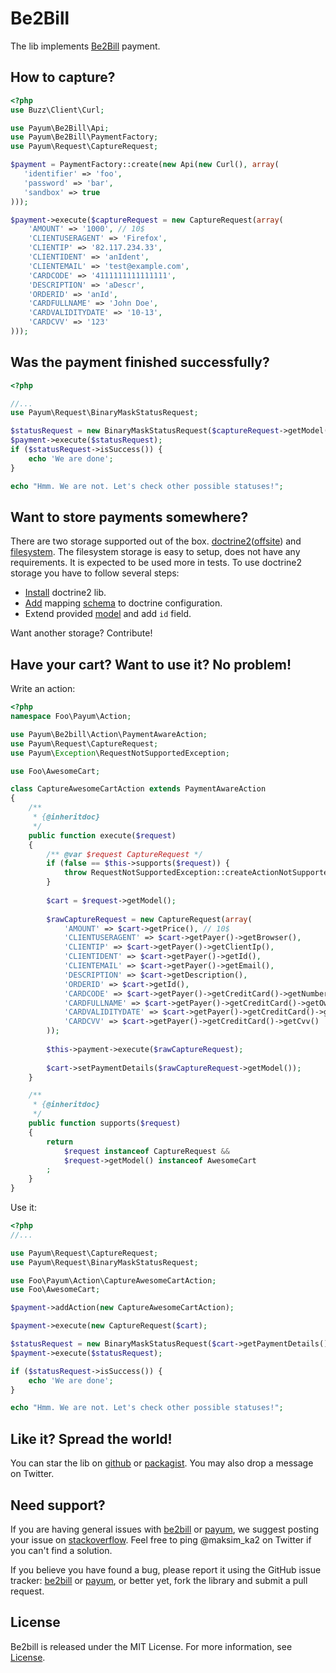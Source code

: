 Be2Bill
=======

The lib implements [Be2Bill](http://www.be2bill.com/) payment.

## How to capture?

```php
<?php
use Buzz\Client\Curl;

use Payum\Be2Bill\Api;
use Payum\Be2Bill\PaymentFactory;
use Payum\Request\CaptureRequest;

$payment = PaymentFactory::create(new Api(new Curl(), array(
   'identifier' => 'foo',
   'password' => 'bar',
   'sandbox' => true
)));

$payment->execute($captureRequest = new CaptureRequest(array(
    'AMOUNT' => '1000', // 10$
    'CLIENTUSERAGENT' => 'Firefox',
    'CLIENTIP' => '82.117.234.33',
    'CLIENTIDENT' => 'anIdent',
    'CLIENTEMAIL' => 'test@example.com',
    'CARDCODE' => '4111111111111111',
    'DESCRIPTION' => 'aDescr',
    'ORDERID' => 'anId',
    'CARDFULLNAME' => 'John Doe',
    'CARDVALIDITYDATE' => '10-13',
    'CARDCVV' => '123'
)));
```

## Was the payment finished successfully?

```php
<?php

//...
use Payum\Request\BinaryMaskStatusRequest;

$statusRequest = new BinaryMaskStatusRequest($captureRequest->getModel());
$payment->execute($statusRequest);
if ($statusRequest->isSuccess()) {
    echo 'We are done';
}

echo "Hmm. We are not. Let's check other possible statuses!";
```

## Want to store payments somewhere?

There are two storage supported out of the box. [doctrine2](https://github.com/Payum/Payum/blob/master/src/Payum/Bridge/Doctrine/Storage/DoctrineStorage.php)([offsite](http://www.doctrine-project.org/)) and [filesystem](https://github.com/Payum/Payum/blob/master/src/Payum/Storage/FilesystemStorage.php).
The filesystem storage is easy to setup, does not have any requirements. It is expected to be used more in tests. 
To use doctrine2 storage you have to follow several steps:

* [Install](http://docs.doctrine-project.org/projects/doctrine-orm/en/latest/reference/installation.html) doctrine2 lib. 
* [Add](http://docs.doctrine-project.org/projects/doctrine-orm/en/latest/reference/configuration.html#obtaining-an-entitymanager) mapping [schema](src/Payum/Be2Bill/Bridge/Doctrine/Resources/mapping/PaymentInstruction.orm.xml) to doctrine configuration. 
* Extend provided [model](src/Payum/Be2Bill/Bridge/Doctrine/Entity/PaymentInstruction.php) and add `id` field.

Want another storage? Contribute!

## Have your cart? Want to use it? No problem!

Write an action:

```php
<?php
namespace Foo\Payum\Action;

use Payum\Be2bill\Action\PaymentAwareAction;
use Payum\Request\CaptureRequest;
use Payum\Exception\RequestNotSupportedException;

use Foo\AwesomeCart;

class CaptureAwesomeCartAction extends PaymentAwareAction
{
    /**
     * {@inheritdoc}
     */
    public function execute($request)
    {
        /** @var $request CaptureRequest */
        if (false == $this->supports($request)) {
            throw RequestNotSupportedException::createActionNotSupported($this, $request);
        }
    
        $cart = $request->getModel();
    
        $rawCaptureRequest = new CaptureRequest(array(
            'AMOUNT' => $cart->getPrice(), // 10$
            'CLIENTUSERAGENT' => $cart->getPayer()->getBrowser(),
            'CLIENTIP' => $cart->getPayer()->getClientIp(),
            'CLIENTIDENT' => $cart->getPayer()->getId(),
            'CLIENTEMAIL' => $cart->getPayer()->getEmail(),
            'DESCRIPTION' => $cart->getDescription(),
            'ORDERID' => $cart->getId(),
            'CARDCODE' => $cart->getPayer()->getCreditCard()->getNumber(),
            'CARDFULLNAME' => $cart->getPayer()->getCreditCard()->getOwnerName(),
            'CARDVALIDITYDATE' => $cart->getPayer()->getCreditCard()->getExpirationDate()->format('y-m'),
            'CARDCVV' => $cart->getPayer()->getCreditCard()->getCvv()
        ));
        
        $this->payment->execute($rawCaptureRequest);
        
        $cart->setPaymentDetails($rawCaptureRequest->getModel());
    }

    /**
     * {@inheritdoc}
     */
    public function supports($request)
    {
        return 
            $request instanceof CaptureRequest && 
            $request->getModel() instanceof AwesomeCart
        ;
    }
}
```

Use it:

```php
<?php
//...

use Payum\Request\CaptureRequest;
use Payum\Request\BinaryMaskStatusRequest;

use Foo\Payum\Action\CaptureAwesomeCartAction;
use Foo\AwesomeCart;

$payment->addAction(new CaptureAwesomeCartAction);

$payment->execute(new CaptureRequest($cart);

$statusRequest = new BinaryMaskStatusRequest($cart->getPaymentDetails());
$payment->execute($statusRequest);

if ($statusRequest->isSuccess()) {
    echo 'We are done';
}

echo "Hmm. We are not. Let's check other possible statuses!";
```

## Like it? Spread the world!

You can star the lib on [github](https://github.com/Payum/Be2Bill) or [packagist](https://packagist.org/packages/payum/be2bill). You may also drop a message on Twitter.  

## Need support?

If you are having general issues with [be2bill](https://github.com/Payum/Be2Bill) or [payum](https://github.com/Payum/Payum), we suggest posting your issue on [stackoverflow](http://stackoverflow.com/). Feel free to ping @maksim_ka2 on Twitter if you can't find a solution.

If you believe you have found a bug, please report it using the GitHub issue tracker: [be2bill](https://github.com/Payum/Be2Bill/issues) or [payum](https://github.com/Payum/Payum/issues), or better yet, fork the library and submit a pull request.

## License

Be2bill is released under the MIT License. For more information, see [License](LICENSE).